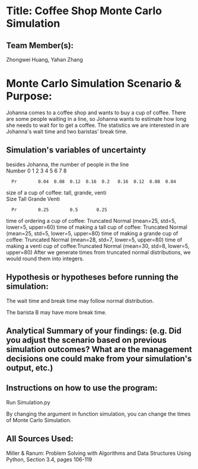 # Title: Coffee Shop Monte Carlo Simulation

## Team Member(s):
Zhongwei Huang, Yahan Zhang

# Monte Carlo Simulation Scenario & Purpose:
Johanna comes to a coffee shop and wants to buy a cup of coffee. There are some people waiting in a line, so Johanna wants to estimate how long she needs to wait for to get a coffee.
The statistics we are interested in are Johanna's wait time and two baristas’ break time.

## Simulation's variables of uncertainty
besides Johanna, the number of people in the line     
      Number      0     1    2     3     4     5     6     7     8
      
      Pr        0.04  0.08  0.12  0.16  0.2   0.16  0.12  0.08  0.04

size of a cup of coffee: tall, grande, venti     
      Size      Tall      Grande      Venti
      
      Pr        0.25        0.5       0.25

time of ordering a cup of coffee: Truncated Normal (mean=25, std=5, lower=5, upper=60)
time of making a tall cup of coffee: Truncated Normal (mean=25, std=5, lower=5, upper=80)
time of making a grande cup of coffee: Truncated Normal (mean=28, std=7, lower=5, upper=80)
time of making a venti cup of coffee:Truncated Normal (mean=30, std=8, lower=5, upper=80)
After we generate times from truncated normal distributions, we would round them into integers.

## Hypothesis or hypotheses before running the simulation:
The wait time and break time may follow normal distribution. 

The barista B may have more break time.

## Analytical Summary of your findings: (e.g. Did you adjust the scenario based on previous simulation outcomes?  What are the management decisions one could make from your simulation's output, etc.)


## Instructions on how to use the program:
Run Simulation.py

By changing the argument in function simulation, you can change the times of Monte Carlo Simulation.

## All Sources Used:
Miller & Ranum: Problem Solving with Algorithms and Data Structures Using Python, Section 3.4, pages 106-119
